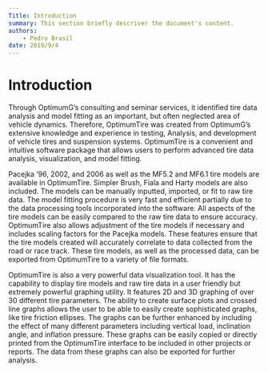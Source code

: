 ```yaml
---
Title: Introduction
summary: This section briefly descriver the document's content.
authors:
    - Pedro Brasil   
date: 2019/9/4
---
```


# Introduction

Through OptimumG’s consulting and seminar services, it identified tire data analysis and model fitting as an important, but often neglected area of vehicle dynamics. Therefore, OptimumTire was created from OptimumG’s extensive knowledge and experience in testing, Analysis, and development of vehicle tires and suspension systems. OptimumTire is a convenient and intuitive software package that allows users to perform advanced tire data analysis, visualization, and model fitting.

Pacejka ’96, 2002, and 2006 as well as the MF5.2 and MF6.1 tire models are available in OptimumTire.  Simpler Brush, Fiala and Harty models are also included. The models can be manually inputted, imported, or fit to raw tire data. The model fitting procedure is very fast and efficient partially due to the data processing tools incorporated into the software. All aspects of the tire models can be easily compared to the raw tire data to ensure accuracy.  OptimumTire also allows adjustment of the tire models if necessary and includes scaling factors for the Pacejka models. These features ensure that the tire models created will accurately correlate to data collected from the road or race track. These tire models, as well as the processed data, can be exported from OptimumTire to a variety of file formats.

OptimumTire is also a very powerful data visualization tool. It has the capability to display tire models and raw tire data in a user friendly but extremely powerful graphing utility. It features 2D and 3D graphing of over 30 different tire parameters. The ability to create surface plots and crossed line graphs allows the user to be able to easily create sophisticated graphs, like tire friction ellipses. The graphs can be further enhanced by including the effect of many different parameters including vertical load, inclination angle, and inflation pressure. These graphs can be easily copied or directly printed from the OptimumTire interface to be included in other projects or reports. The data from these graphs can also be exported for further analysis.
